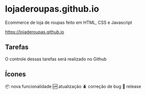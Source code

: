 # lojaderoupas.github.io
Ecommerce de loja de roupas feito em HTML, CSS e Javascript

https://lojaderoupas.github.io

## Tarefas

O controle dessas tarefas será realizado no Github

## Ícones

:package: nova funcionalidade
:up: atualização
:beetle: correção de bug
:checkered_flag: release
